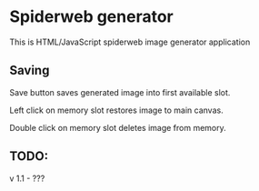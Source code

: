 # Spiderweb generator  

This is HTML/JavaScript spiderweb image generator application

## Saving 

Save button saves generated image into first available slot.

Left click on memory slot restores image to main canvas.

Double click on memory slot deletes image from memory.

## TODO:

v 1.1 - ???


